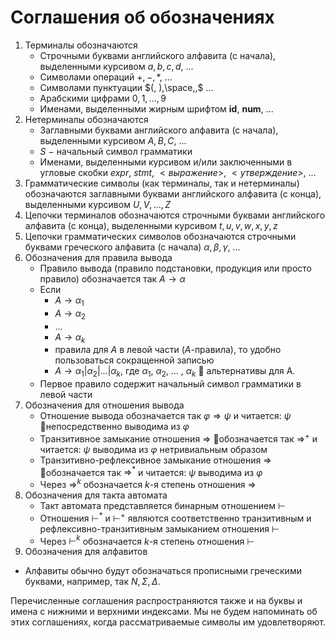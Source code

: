 # Соглашения об обозначениях
1. Терминалы обозначаются
   - Строчными буквами английского алфавита (с начала), выделенными курсивом $a, b, c, d,$ …
   - Символами операций $+, -, *,$ ...
   - Символами пунктуации $(, ),\space,,$ ...
   - Арабскими цифрами $0, 1, ..., 9$
   - Именами, выделенными жирным шрифтом **id**, **num**, ...
2. Нетерминалы обозначаются
   -  Заглавными буквами английского алфавита (с начала), выделенными курсивом $A, B, C,$ ...
   -  $S$ $-$ начальный символ грамматики
   -  Именами, выделенными курсивом и/или заключенными в  угловые скобки $expr$, $stmt$, $<выражение>$, $<утверждение>,$ ...
3. Грамматические символы (как терминалы, так и нетерминалы) обозначаются заглавными буквами английского алфавита (c конца), выделенными курсивом $U, V, ..., Z$
4. Цепочки терминалов обозначаются строчными буквами английского алфавита (с конца), выделенными курсивом $t, u, v, w, x, у, z$
5. Цепочки грамматических символов обозначаются строчными буквами греческого алфавита (с начала) $\alpha, \beta, \gamma,$ ...
6. Обозначения для правила вывода
    - Правило вывода (правило подстановки, продукция или просто правило) обозначается так $A \rightarrow \alpha$
    - Если
       - $A \rightarrow \alpha_1$
       - $A \rightarrow \alpha_2$
       - ...
       - $A \rightarrow \alpha_k$
       - правила для $A$ в левой части ($A$-правила), то удобно пользоваться сокращенной записью
       - $A \rightarrow \alpha_1 | \alpha_2 | ... | \alpha_k$, где $\alpha_1$, $\alpha_2$, ... , $\alpha_k$  альтернативы для A.
    - Первое правило содержит начальный символ грамматики в левой части
7. Обозначения для отношения вывода
    - Отношение вывода обозначается так $\varphi \Rightarrow \psi$ и читается: $\psi$ непосредственно выводима из $\varphi$
    - Транзитивное замыкание отношения $\Rightarrow$ обозначается так $\Rightarrow^+$ и читается: $\psi$  выводима из $\varphi$   нетривиальным образом
    - Транзитивно-рефлексивное замыкание отношения $\Rightarrow$ обозначается так $\Rightarrow^*$ и читается: $\psi$  выводима из $\varphi$
    - Через $\Rightarrow^k$ обозначается $k$-я степень отношения $\Rightarrow$
8. Обозначения для такта автомата
    - Такт автомата представляется бинарным отношением $\vdash$
    - Отношения $\vdash^*$ и $\vdash^+$ являются соответственно транзитивным и рефлексивно-транзитивным замыканием отношения $\vdash$
    - Через $\vdash^k$ обозначается $k$-я степень отношения $\vdash$
9. Обозначения для алфавитов
 - Алфавиты обычно будут обозначаться прописными греческими буквами, например, так $N, \Sigma, \Delta$.
  

Перечисленные соглашения распространяются также и на буквы и имена с нижними и верхними индексами.
Мы не будем напоминать об этих соглашениях, когда рассматриваемые символы им удовлетворяют.